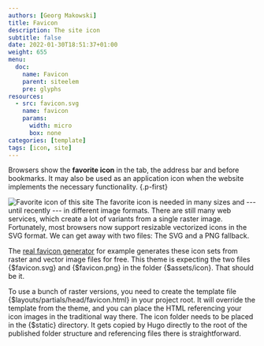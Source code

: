 ```yaml
---
authors: [Georg Makowski]
title: Favicon
description: The site icon
subtitle: false
date: 2022-01-30T18:51:37+01:00 
weight: 655
menu:
  doc:
    name: Favicon
    parent: siteelem
    pre: glyphs
resources:
  - src: favicon.svg
    name: favicon
    params:
      width: micro 
      box: none
categories: [template]
tags: [icon, site]
---
```


Browsers show the **favorite icon** in the tab, the address bar and before bookmarks. It may also be used as an application icon when the website implements the necessary functionality.
{.p-first} <!--more-->

![Favorite icon of this site](favicon) The favorite icon is needed in many sizes and --- until recently --- in different image formats. There are still many web services, which create a lot of variants from a single raster image. Fortunately, most browsers now support resizable vectorized icons in the SVG format. We can get away with two files: The SVG and a PNG fallback.

The [real favicon generator](https://realfavicongenerator.net/) for example generates these icon sets from raster and vector image files for free. This theme is expecting the two files {$favicon.svg} and {$favicon.png} in the folder {$assets/icon}. That should be it.

To use a bunch of raster versions, you need to create the template file {$layouts/partials/head/favicon.html} in your project root. It will override the template from the theme, and you can place the HTML referencing your icon images in the traditional way there. The icon folder needs to be placed in the {$static} directory. It gets copied by Hugo directly to the root of the published folder structure and referencing files there is straightforward.
